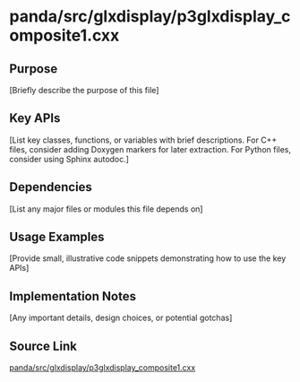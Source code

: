 # panda/src/glxdisplay/p3glxdisplay_composite1.cxx

## Purpose
[Briefly describe the purpose of this file]

## Key APIs
[List key classes, functions, or variables with brief descriptions.
For C++ files, consider adding Doxygen markers for later extraction.
For Python files, consider using Sphinx autodoc.]

## Dependencies
[List any major files or modules this file depends on]

## Usage Examples
[Provide small, illustrative code snippets demonstrating how to use the key APIs]

## Implementation Notes
[Any important details, design choices, or potential gotchas]

## Source Link
[panda/src/glxdisplay/p3glxdisplay_composite1.cxx](link_to_source_repository/panda/src/glxdisplay/p3glxdisplay_composite1.cxx)
